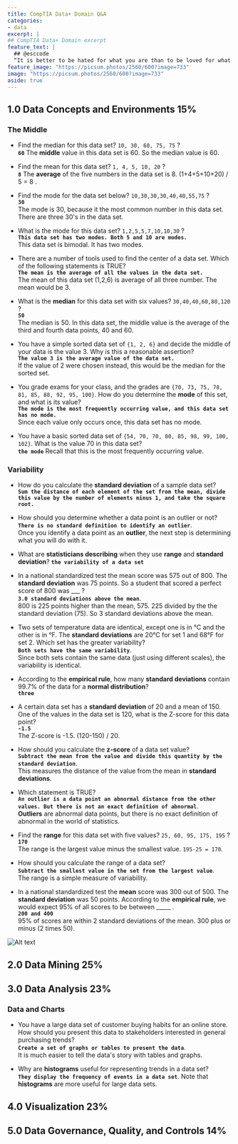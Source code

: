 ```yaml
---
title: CompTIA Data+ Domain Q&A
categories:
- data
excerpt: |
## CompTIA Data+ Domain excerpt
feature_text: |  
  ## @esccode
  “It is better to be hated for what you are than to be loved for what you are not.” ― Andre Gide, Autumn Leaves
feature_image: "https://picsum.photos/2560/600?image=733"
image: "https://picsum.photos/2560/600?image=733"
aside: true
---
```


## 1.0 Data Concepts and Environments 15%

### The Middle

- Find the median for this data set? `10, 30, 60, 75, 75` ?  
**`60`** 
The **middle** value in this data set is 60. So the median value is 60.

- Find the mean for this data set? `1, 4, 5, 10, 20` ?  
**`8`**
The **average** of the five numbers in the data set is 8. (1+4+5+10+20) / 5 = 8 .

- Find the mode for the data set below? `10,30,30,30,40,40,55,75` ?  
**`30`**  
The mode is 30, because it the most common number in this data set. There are three 30's in the data set.

- What is the mode for this data set? `1,2,5,5,7,10,10,30` ?  
**`This data set has two modes. Both 5 and 10 are modes.`**  
This data set is bimodal. It has two modes.

- There are a number of tools used to find the center of a data set. Which of the following statements is TRUE?  
**`The mean is the average of all the values in the data set.`**  
The mean of this data set (1,2,6) is average of all three number. The mean would be 3.

- What is the **median** for this data set with six values? `30,40,40,60,80,120` ?  
**`50`**  
The median is 50. In this data set, the middle value is the average of the third and fourth data points, 40 and 60.

- You have a simple sorted data set of `{1, 2, 6}` and decide the middle of your data is the value 3. Why is this a reasonable assertion?  
**`The value 3 is the average value of the data set.`**  
If the value of 2 were chosen instead, this would be the median for the sorted set.

- You grade exams for your class, and the grades are `{70, 73, 75, 78, 81, 85, 88, 92, 95, 100}`. How do you determine the **mode** of this set, and what is its value?  
**`The mode is the most frequently occurring value, and this data set has no mode.`**  
Since each value only occurs once, this data set has no mode.

- You have a basic sorted data set of `{54, 70, 70, 80, 85, 98, 99, 100, 102}`. What is the value 70 in this data set?  
**`the mode`** 
Recall that this is the most frequently occurring value.

### Variability

- How do you calculate the **standard deviation** of a sample data set?  
**`Sum the distance of each element of the set from the mean, divide this value by the number of elements minus 1, and take the square root.`**  

- How should you determine whether a data point is an outlier or not?  
**`There is no standard definition to identify an outlier`**.  
Once you identify a data point as an **outlier**, the next step is determining what you will do with it. 

- What are **statisticians describing** when they use **range** and **standard deviation**?
**`the variability of a data set`**

- In a national standardized test the mean score was 575 out of 800. The **standard deviation** was 75 points. So a student that scored a perfect score of 800 was ___ ?  
**`3.0 standard deviations above the mean`**.  
800 is 225 points higher than the mean, 575. 225 divided by the the standard deviation (75). So 3 standard deviations above the mean.

- Two sets of temperature data are identical, except one is in °C and the other is in °F. The **standard deviations** are 20°C for set 1 and 68°F for set 2. Which set has the greater variability?  
**`Both sets have the same variability`**.  
Since both sets contain the same data (just using different scales), the variability is identical.

- According to the **empirical rule**, how many **standard deviations** contain 99.7% of the data for a **normal distribution**?  
**`three`**

- A certain data set has a **standard deviation** of 20 and a mean of 150. One of the values in the data set is 120, what is the Z-score for this data point?  
**`-1.5`**  
The Z-score is -1.5. (120-150) / 20.

- How should you calculate the **z-score** of a data set value?  
**`Subtract the mean from the value and divide this quantity by the standard deviation`**.  
This measures the distance of the value from the mean in **standard deviations**.

- Which statement is TRUE?  
**`An outlier is a data point an abnormal distance from the other values. But there is not an exact definition of abnormal`**.  
**Outliers** are abnormal data points, but there is no exact definition of abnormal in the world of statistics.

- Find the **range** for this data set with five values? `25, 60, 95, 175, 195` ?  
**`170`**  
The range is the largest value minus the smallest value. `195-25 = 170`.

- How should you calculate the range of a data set?  
**`Subtract the smallest value in the set from the largest value`**.  
The range is a simple measure of variability.

- In a national standardized test the **mean** score was 300 out of 500. The **standard deviation** was 50 points. According to the **empirical rule**, we would expect 95% of all scores to be between _____ .  
**`200 and 400`**  
95% of scores are within 2 standard deviations of the mean. 300 plus or minus (2 times 50).

![Alt text](https://prnt.sc/utOEWgy7_3rQ "a title")

## 2.0 Data Mining 25%

## 3.0 Data Analysis 23%

### Data and Charts

- You have a large data set of customer buying habits for an online store. How should you present this data to stakeholders interested in general purchasing trends?  
**`Create a set of graphs or tables to present the data`**.  
It is much easier to tell the data's story with tables and graphs.

- Why are **histograms** useful for representing trends in a data set?  
**`They display the frequency of events in a data set`**. 
Note that **histograms** are more useful for large data sets.

## 4.0 Visualization 23%

## 5.0 Data Governance, Quality, and Controls 14%


